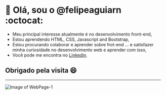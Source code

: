  # :speech_balloon: Olá, sou o @felipeaguiarn :octocat:

- Meu principal interesse atualmente é no desenvolvimento front-end,
- Estou aprendendo HTML, CSS, Javascript and Bootstrap,
- Estou procurando colaborar e aprender sobre frot-end ... e satisfazer minha curiosidade no desenvolvimento web e aprender com isso,
- Você pode me encontra no [Linkedin](https://www.linkedin.com/in/felipesanascimento/).

## Obrigado pela visita :smile:


___

![Image of WebPage-1](https://media-exp1.licdn.com/dms/image/C4E16AQHnpfMPJzXe1A/profile-displaybackgroundimage-shrink_200_800/0/1619145261529?e=1625097600&v=beta&t=wUkPtOMpqwngXgusR4oirz10p1fpg48TX0SThUxXcAk)

<!---
felipeaguiarn/felipeaguiarn is a ✨ special ✨ repository because its `README.md` (this file) appears on your GitHub profile.
You can click the Preview link to take a look at your changes.
--->
